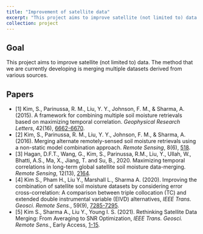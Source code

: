 ```yaml
---
title: "Improvement of satellite data"
excerpt: "This project aims to improve satellite (not limited to) data. The method that we are currently developing is merging multiple datasets derived from various sources"
collection: project
---
```

## Goal
This project aims to improve satellite (not limited to) data. The method that we are currently developing is merging multiple datasets derived from various sources.

## Papers
* [1]	Kim, S., Parinussa, R. M., Liu, Y. Y., Johnson, F. M., & Sharma, A. (2015). A framework for combining multiple soil moisture retrievals based on maximizing temporal correlation. <i>Geophysical Research Letters</i>, 42(16), <a href="https://steelpl.github.io/publication/2015-07-23-paper-GRL" target="_blank" rel="noopener noreferrer">6662-6670</a>.
* [2]	Kim, S., Parinussa, R. M., Liu, Y. Y., Johnson, F. M., & Sharma, A. (2016). Merging alternate remotely-sensed soil moisture retrievals using a non-static model combination approach. <i>Remote Sensing</i>, 8(6), <a href="https://steelpl.github.io/publication/2016-06-21-paper-RS" target="_blank" rel="noopener noreferrer">518</a>.
* [3]	Hagan, D.F.T., Wang, G., Kim, S., Parinussa, R.M., Liu, Y., Ullah, W., Bhatti, A.S., Ma, X., Jiang, T. and Su, B., 2020. Maximizing temporal correlations in long-term global satellite soil moisture data-merging. <i>Remote Sensing</i>, 12(13), <a href="https://steelpl.github.io/publication/2020-07-07-paper-RS" target="_blank" rel="noopener noreferrer">2164</a>.
* [4]	Kim S., Pham H., Liu Y., Marshall L., Sharma A. (2020). Improving the combination of satellite soil moisture datasets by considering error cross-correlation: A comparison between triple collocation (TC) and extended double instrumental variable (EIVD) alternatives, <i>IEEE Trans. Geosci. Remote Sens.</i>, 59(9), <a href="https://steelpl.github.io/publication/2020-11-02-paper-IEEE_TGRS" target="_blank" rel="noopener noreferrer">7285-7295</a>.
* [5]	Kim S., Sharma A., Liu Y., Young I. S. (2021). Rethinking Satellite Data Merging: From Averaging to SNR Optimization, <i>IEEE Trans. Geosci. Remote Sens.</i>, Early Access, <a href="https://steelpl.github.io/publication/2021-08-18-paper-IEEE_TGRS" target="_blank" rel="noopener noreferrer">1-15</a>.